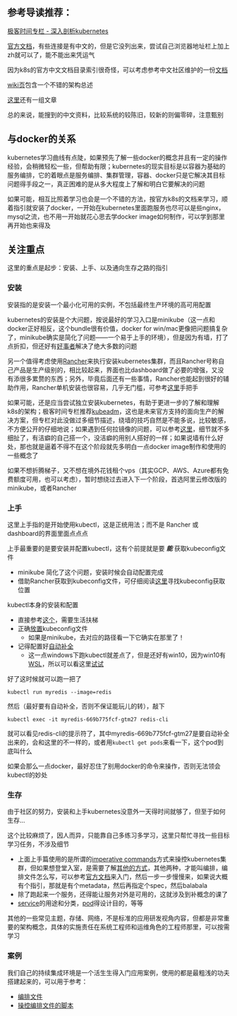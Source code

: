 ## 参考导读推荐：

[极客时间专栏 - 深入剖析kubernetes](https://time.geekbang.org/column/116)

[官方文档](https://kubernetes.io/zh/docs/home/)，有些连接是有中文的，但是它没列出来，尝试自己浏览器地址栏上加上zh就可以了，能不能出来凭运气

因为k8s的官方中文文档目录索引很奇怪，可以考虑参考中文社区维护的一份[文档](http://docs.kubernetes.org.cn/)

[wiki页](https://en.wikipedia.org/wiki/Kubernetes)包含一个不错的架构总述

[这里](https://jimmysong.io/kubernetes-handbook/)还有一组文章

总的来说，能搜到的中文资料，比较系统的较陈旧，较新的则偏零碎，注意甄别

## 与docker的关系

kubernetes学习曲线有点陡，如果预先了解一些docker的概念并且有一定的操作经验，会稍微轻松一些，但帮助有限；kubernetes的现实目标是以容器为基础的服务编排，它的着眼点是服务编排、集群管理，容器、docker只是它解决其目标问题得手段之一，真正困难的是从多大程度上了解和明白它要解决的问题

如果可能，相互比照着学习也会是一个不错的方法，按官方k8s的文档来学习，顺着指引就安装了docker，一开始在kubernetes里面跑服务也尽可以是些nginx，mysql之流，也不用一开始就花心思去学docker image如何制作，可以学到那里再开始也来得及

## 关注重点

这里的重点是起步：安装、上手、以及通向生存之路的指引

### 安装

安装指的是安装一个最小化可用的实例，不包括最终生产环境的高可用配置

kubernetes的安装是个大问题，按说最好的学习入口是minikube（这一点和docker正好相反，这个bundle很有价值，docker for win/mac更像把问题搞复杂了，minikube确实是简化了问题——一个易于上手的环境），但是因为有墙，打了点折扣，但还好有[好事者](https://yq.aliyun.com/articles/221687)解决了绝大多数的问题

另一个值得考虑使用[Rancher](https://www.cnrancher.com/)来执行安装kubernetes集群，而且Rancher号称自己产品是生产级别的，相比较起来，界面也比dashboard做了必要的增强，又没有添很多累赘的东西；另外，毕竟后面还有一些事情，Rancher也能起到很好的辅助作用，Rancher单机安装也很容易，几乎无门槛，可参考[这里](https://www.cnblogs.com/DaweiJ/articles/8984872.html)手把手

如果可能，还是应当尝试独立安装kubernetes，有助于更进一步的了解和理解k8s的架构；极客时间专栏推荐[kubeadm](https://kubernetes.io/zh/docs/setup/independent/install-kubeadm/)，这也是未来官方支持的面向生产的解决方案，但专栏对此没做过多细节描述，绕墙的技巧自然是不能多说，比较敏感，不方便公开的仔细地说；如果遇到任何拉镜像的问题，可以参考[这里](https://blog.csdn.net/jinguangliu/article/details/82792617?utm_source=blogxgwz0)，细节就不多细扯了，有洁癖的自己搭一个，没洁癖的用别人搭好的一样；如果说墙有什么好处，那也就是逼着不得不在这个阶段就先多明白一点docker image制作和使用的一些概念了

如果不想折腾梯子，又不想在境外花钱租个vps（其实GCP、AWS、Azure都有免费额度可用，也可以考虑），暂时想绕过去进入下一个阶段，首选阿里云修改版的minikube，或者Rancher

### 上手

这里上手指的是开始使用kubectl，这是正统用法；而不是 Rancher 或 dashboard的界面里面点点点

上手最重要的是要安装并配置kubectl，这有个前提就是要 _**能**_ 获取kubeconfig文件

+ minikube 简化了这个问题，安装时候会自动配置完成
+ 借助Rancher获取到kubeconfig文件，可仔细阅读[这里](https://www.cnblogs.com/DaweiJ/articles/8984872.html)寻找kubeconfig获取位置

kubectl本身的安装和配置

+ 直接参考[这个](https://kubernetes.io/docs/tasks/tools/install-kubectl/#install-kubectl-binary-using-curl)，需要生活扶梯
+ 正确[放置](https://kubernetes.io/docs/tasks/tools/install-kubectl/#configure-kubectl)kubeconfig文件
  - 如果是minikube，去对应的路径看一下它确实在那里了！
+ 记得配置好[自动补全](https://kubernetes.io/docs/tasks/tools/install-kubectl/#enabling-shell-autocompletion)
  - 这一点windows下跑kubectl就差点了，但是还好有win10，因为win10有[WSL](https://docs.microsoft.com/zh-cn/windows/wsl/install-win10)，所以可以看这里[试试](https://medium.com/@sandipchitale/command-completion-for-minikube-and-kubectl-on-windows-10-580710bc464c)

好了这时候就可以跑一把了

```
kubectl run myredis --image=redis
```

然后（最好要有自动补全，否则不保证能玩儿的转），敲下

```
kubectl exec -it myredis-669b775fcf-gtm27 redis-cli
```
就可以看见redis-cli的提示符了，其中myredis-669b775fcf-gtm27是要自动补全出来的，会和这里的不一样的，或者用```kubectl get pods```来看一下，这个pod到底叫什么

如果会那么一点docker，最好忍住了别用docker的命令来操作，否则无法领会kubectl的妙处

### 生存

由于社区的努力，安装和上手kubernetes没意外一天得时间就够了，但至于如何生存...

这个比较麻烦了，因人而异，只能靠自己多练习多学习，这里只帮忙寻找一些目标学习任务，不涉及细节

+ 上面上手篇使用的是所谓的[imperative commands](https://kubernetes.io/docs/concepts/overview/object-management-kubectl/overview/#imperative-commands)方式来操控kubernetes集群，但如果想登堂入室，是需要了解[其他的方式](https://kubernetes.io/docs/concepts/overview/object-management-kubectl/overview/#management-techniques)，其他两种，才能叫编排，编排文件怎么写，可以参考[官方文档](https://kubernetes.io/zh/docs/tasks/run-application/run-stateless-application-deployment/#%E5%88%9B%E5%BB%BA%E5%92%8C%E6%8E%A2%E7%A9%B6%E4%B8%80%E4%B8%AAnginx-deployment)来入门，然后一步一步慢慢来，如果说大概有个指引，那就是有个metadata，然后再指定个spec，然后balabala
+ 除了跑起来一个服务，还得能让服务对外是可用的，这就涉及到补概念的课了
+ [service](https://kubernetes.io/zh/docs/concepts/services-networking/service/)的用途和分类，[pod](https://kubernetes.io/docs/concepts/workloads/pods/pod/)得设计目的，等等

其他的一些常见主题，存储、网络，不是标准的应用研发视角内容，但都是非常重要的架构概念，具体的实施责任在系统工程师和运维角色的工程师那里，可以按需学习

### 案例

我们自己的持续集成环境是一个活生生得入门应用案例，使用的都是最粗浅的功夫搭建起来的，可以用于参考：

+ [编排文件](http://10.1.32.31/infra/deploy-rancher)
+ [操控编排文件的脚本](http://10.1.32.31/infra/jenkins)

